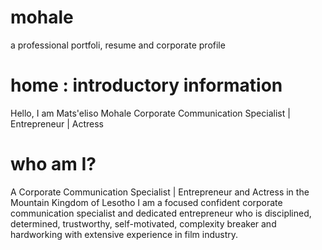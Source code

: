 # mohale
a professional portfoli, resume and corporate profile

# home : introductory information

Hello, I am Mats'eliso Mohale
Corporate Communication Specialist | Entrepreneur | Actress

# who am I?

A Corporate Communication Specialist | Entrepreneur and Actress in the Mountain Kingdom of Lesotho
I am a focused confident corporate communication specialist and dedicated entrepreneur who is disciplined, determined, trustworthy, self-motivated, complexity breaker and hardworking with extensive experience in film industry.
